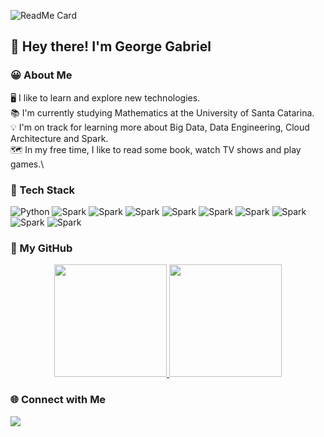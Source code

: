 ![ReadMe Card](https://github-readme-stats.vercel.app/api/pin/?username=geo-gabriel&repo=geogabriel)

## 👋 Hey there! I'm George Gabriel

### 😀 About Me

🖥️ I like to learn and explore new technologies.\
📚 I'm currently studying Mathematics at the University of Santa Catarina.\
💡 I'm on track for learning more about Big Data, Data Engineering, Cloud Architecture and Spark.\
🗺️ In my free time, I like to read some book, watch TV shows and play games.\



### 🧠 Tech Stack

![Python](https://img.shields.io/badge/-Python-05122A?style=flat&logo=python)
![Spark](https://img.shields.io/badge/-Spark-000000?style=flat&logo=apache-spark)
![Spark](https://img.shields.io/badge/-SQL-000000?style=flat&logo=microsoft-sql-server)
![Spark](https://img.shields.io/badge/-Git-000000?style=flat&logo=git)
![Spark](https://img.shields.io/badge/-Github-000000?style=flat&logo=github)
![Spark](https://img.shields.io/badge/-MongoDB-000000?style=flat&logo=mongodb)
![Spark](https://img.shields.io/badge/-Microsoft%20Azure-000000?style=flat&logo=microsoft-azure)
![Spark](https://img.shields.io/badge/-Ubuntu-000000?style=flat&logo=ubuntu)
![Spark](https://img.shields.io/badge/-PyCharm-000000?style=flat&logo=pycharm)
![Spark](https://img.shields.io/badge/-VS%20code-000000?style=flat&logo=visual-studio-code)

###  📜 My GitHub

<p align="center">
<a href="https://github.com/geo-gabriel">
  <img height="180em" src="https://github-readme-stats-eight-theta.vercel.app/api?username=geo-gabriel&show_icons=true&theme=algolia&include_all_commits=true&count_private=true"/>
  <img height="180em" src="https://github-readme-stats-eight-theta.vercel.app/api/top-langs/?username=geo-gabriel&layout=compact&langs_count=8&theme=algolia"/>
</a>
</p>

### 🌐 Connect with Me

<p align="center">

<a href="https://linkedin.com/in/geo-gabriel"><img src="https://img.shields.io/badge/-George%20Gabriel-0077B5?style=flat&logo=Linkedin&logoColor=white"/></a>

</p>
